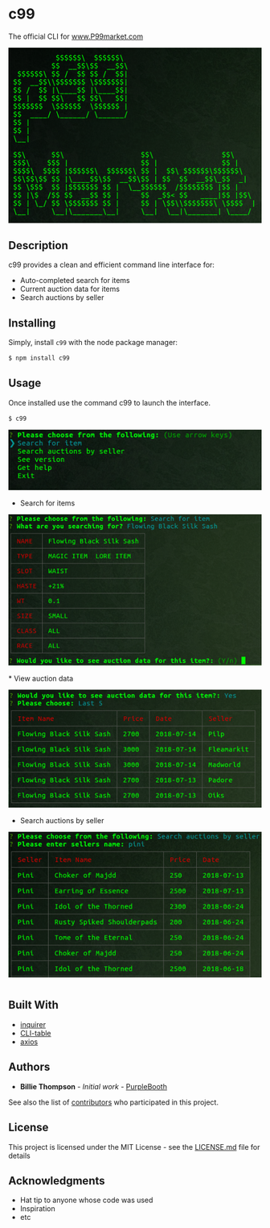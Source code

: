 # c99

The official CLI for www.P99market.com

<p align="center">
  <img src="./static/images/c99Logo.png" alt="c99 logo">
</p>

## Description
c99 provides a clean and efficient command line interface for:
* Auto-completed search for items
* Current auction data for items
* Search auctions by seller


## Installing
Simply, install `c99` with the node package manager:

```sh
$ npm install c99
```


## Usage
Once installed use the command c99 to launch the interface.
```sh
$ c99
```
<p align="center">
  <img src="./static/images/c99menuClean.png" alt="c99 logo">
</p>

* Search for items
<p align="center">
  <img src="./static/images/c99ItemSearch.png" alt="c99 logo">
</p>
* View auction data
<p align="center">
  <img src="./static/images/c99AuctionData.png" alt="c99 logo">
</p>

* Search auctions by seller 
<p align="center">
  <img src="./static/images/c99Seller.png" alt="c99 logo">
</p>


#
## Built With

* [inquirer](https://www.npmjs.com/package/inquirer)  
* [CLI-table](https://www.npmjs.com/package/cli-table)
* [axios](https://www.npmjs.com/package/axios) 


## Authors

* **Billie Thompson** - *Initial work* - [PurpleBooth](https://github.com/PurpleBooth)

See also the list of [contributors](https://github.com/your/project/contributors) who participated in this project.

## License

This project is licensed under the MIT License - see the [LICENSE.md](LICENSE.md) file for details

## Acknowledgments

* Hat tip to anyone whose code was used
* Inspiration
* etc

